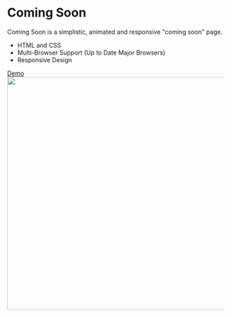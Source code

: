 Coming Soon
===========
Coming Soon is a simplistic, animated and responsive "coming soon" page.

- HTML and CSS
- Multi-Browser Support (Up to Date Major Browsers)
- Responsive Design

[Demo](http://phanindharbodla.github.io/coming-soon/)
<img src="index.svg" width="960" height="540" />
